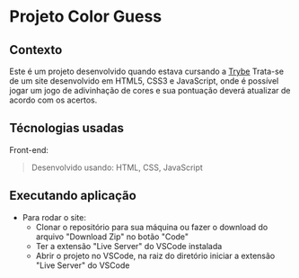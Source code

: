 # Projeto Color Guess

## Contexto
Este é um projeto desenvolvido quando estava cursando a [Trybe](http://www.betrybe.com) 
Trata-se de um site desenvolvido em HTML5, CSS3 e JavaScript, onde é possível jogar um jogo de adivinhação de cores e sua pontuação deverá atualizar de acordo com os acertos.

## Técnologias usadas

Front-end:
> Desenvolvido usando: HTML, CSS, JavaScript

## Executando aplicação

* Para rodar o site:
  - Clonar o repositório para sua máquina ou fazer o download do arquivo "Download Zip" no botão "Code"
  - Ter a extensão "Live Server" do VSCode instalada
  - Abrir o projeto no VSCode, na raiz do diretório iniciar a extensão "Live Server" do VSCode
